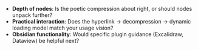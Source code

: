 - **Depth of nodes**: Is the poetic compression about right, or should nodes unpack further?
- **Practical interaction**: Does the hyperlink → decompression → dynamic loading model match your usage vision?
- **Obsidian functionality**: Would specific plugin guidance (Excalidraw, Dataview) be helpful next?